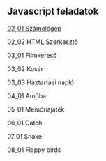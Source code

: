 ## Javascript feladatok

<a href="https://github.com/agiwunderlich/JS_02_01_Szamologep">02_01 Számológép</a>

02_02 HTML Szerkesztő

03_01 Filmkereső

03_02 Kosár

03_03 Háztartási napló

04_01 Amőba

05_01 Memóriajáték

06_01 Catch

07_01 Snake

08_01 Flappy birds
